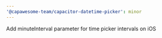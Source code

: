 ```yaml
---
'@capawesome-team/capacitor-datetime-picker': minor
---
```


Add minuteInterval parameter for time picker intervals on iOS
